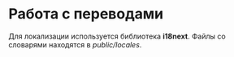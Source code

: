 # Работа с переводами

Для локализации используется библиотека **i18next**. Файлы со словарями находятся в *public/locales*.